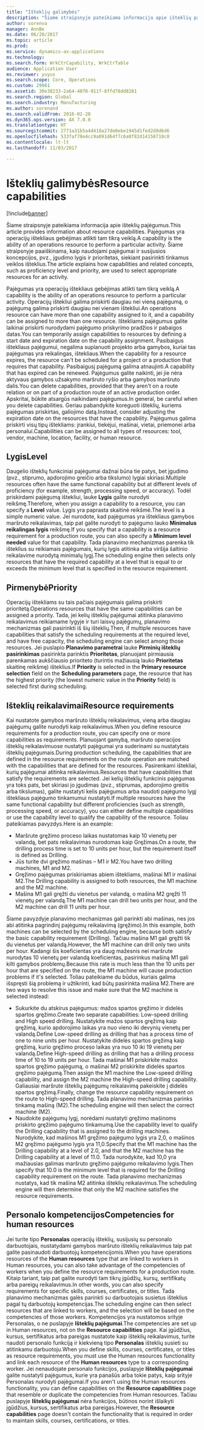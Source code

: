 ```yaml
---
title: "Išteklių galimybės"
description: "Šiame straipsnyje pateikiama informacija apie išteklių pajėgumus. Pajėgumas yra operacijų ištekliaus gebėjimas atlikti tam tikrą veiklą. Šiame straipsnyje paaiškinama, kaip naudojami pajėgumai ir susijusios koncepcijos, pvz., įgudimo lygis ir prioritetas, siekiant pasirinkti tinkamus veiklos išteklius."
author: sorenva
manager: AnnBe
ms.date: 06/20/2017
ms.topic: article
ms.prod: 
ms.service: dynamics-ax-applications
ms.technology: 
ms.search.form: WrkCtrCapability, WrkCtrTable
audience: Application User
ms.reviewer: yuyus
ms.search.scope: Core, Operations
ms.custom: 29961
ms.assetid: 30e38233-2a64-4070-911f-8ffd78dd8281
ms.search.region: Global
ms.search.industry: Manufacturing
ms.author: sorenand
ms.search.validFrom: 2016-02-28
ms.dyn365.ops.version: AX 7.0.0
ms.translationtype: HT
ms.sourcegitcommit: 2771a31b5a4d418a27de0ebe1945d1fed2d8d6d6
ms.openlocfilehash: 533faf78e4cc9a091d64f7c6a0f82d14158710c8
ms.contentlocale: lt-lt
ms.lasthandoff: 11/03/2017

---
```


# <a name="resource-capabilities"></a><span data-ttu-id="4139f-105">Išteklių galimybės</span><span class="sxs-lookup"><span data-stu-id="4139f-105">Resource capabilities</span></span>

[!include[banner](../includes/banner.md)]


<span data-ttu-id="4139f-106">Šiame straipsnyje pateikiama informacija apie išteklių pajėgumus.</span><span class="sxs-lookup"><span data-stu-id="4139f-106">This article provides information about resource capabilities.</span></span> <span data-ttu-id="4139f-107">Pajėgumas yra operacijų ištekliaus gebėjimas atlikti tam tikrą veiklą.</span><span class="sxs-lookup"><span data-stu-id="4139f-107">A capability is the ability of an operations resource to perform a particular activity.</span></span> <span data-ttu-id="4139f-108">Šiame straipsnyje paaiškinama, kaip naudojami pajėgumai ir susijusios koncepcijos, pvz., įgudimo lygis ir prioritetas, siekiant pasirinkti tinkamus veiklos išteklius.</span><span class="sxs-lookup"><span data-stu-id="4139f-108">The article explains how capabilities and related concepts, such as proficiency level and priority, are used to select appropriate resources for an activity.</span></span>

<span data-ttu-id="4139f-109">Pajėgumas yra operacijų ištekliaus gebėjimas atlikti tam tikrą veiklą.</span><span class="sxs-lookup"><span data-stu-id="4139f-109">A capability is the ability of an operations resource to perform a particular activity.</span></span> <span data-ttu-id="4139f-110">Operacijų ištekliui galima priskirti daugiau nei vieną pajėgumą, o pajėgumą galima priskirti daugiau nei vienam ištekliui.</span><span class="sxs-lookup"><span data-stu-id="4139f-110">An operations resource can have more than one capability assigned to it, and a capability can be assigned to more than one resource.</span></span> <span data-ttu-id="4139f-111">Ištekliams pajėgumus galite laikinai priskirti nurodydami pajėgumo priskyrimo pradžios ir pabaigos datas.</span><span class="sxs-lookup"><span data-stu-id="4139f-111">You can temporarily assign capabilities to resources by defining a start date and expiration date on the capability assignment.</span></span> <span data-ttu-id="4139f-112">Pasibaigus ištekliaus pajėgumui, negalima suplanuoti projekto arba gamybos, kuriai tas pajėgumas yra reikalingas, ištekliaus.</span><span class="sxs-lookup"><span data-stu-id="4139f-112">When the capability for a resource expires, the resource can't be scheduled for a project or a production that requires that capability.</span></span> <span data-ttu-id="4139f-113">Pasibaigusį pajėgumą galima atnaujinti.</span><span class="sxs-lookup"><span data-stu-id="4139f-113">A capability that has expired can be renewed.</span></span> <span data-ttu-id="4139f-114">Pajėgumus galite naikinti, jei jie nėra aktyvaus gamybos užsakymo maršruto ryšio arba gamybos maršruto dalis.</span><span class="sxs-lookup"><span data-stu-id="4139f-114">You can delete capabilities, provided that they aren't on a route relation or on part of a production route of an active production order.</span></span> <span data-ttu-id="4139f-115">Apskritai, būkite atsargūs naikindami pajėgumus.</span><span class="sxs-lookup"><span data-stu-id="4139f-115">In general, be careful when you delete capabilities.</span></span> <span data-ttu-id="4139f-116">Geriau pabandykite koreguoti išteklių, kuriems pajėgumas priskirtas, galiojimo datą.</span><span class="sxs-lookup"><span data-stu-id="4139f-116">Instead, consider adjusting the expiration date on the resources that have the capability.</span></span> <span data-ttu-id="4139f-117">Pajėgumus galima priskirti visų tipų ištekliams: įrankiui, tiekėjui, mašinai, vietai, priemonei arba personalui.</span><span class="sxs-lookup"><span data-stu-id="4139f-117">Capabilities can be assigned to all types of resources: tool, vendor, machine, location, facility, or human resource.</span></span>

## <a name="level"></a><span data-ttu-id="4139f-118">Lygis</span><span class="sxs-lookup"><span data-stu-id="4139f-118">Level</span></span>
<span data-ttu-id="4139f-119">Daugelio išteklių funkciniai pajėgumai dažnai būna tie patys, bet įgudimo (pvz., stiprumo, apdorojimo greičio arba tikslumo) lygiai skiriasi.</span><span class="sxs-lookup"><span data-stu-id="4139f-119">Multiple resources often have the same functional capability but at different levels of proficiency (for example, strength, processing speed, or accuracy).</span></span> <span data-ttu-id="4139f-120">Todėl priskirdami pajėgumą ištekliui, lauke **Lygis** galite nurodyti reikšmę.</span><span class="sxs-lookup"><span data-stu-id="4139f-120">Therefore, when you assign a capability to a resource, you can specify a **Level** value.</span></span> <span data-ttu-id="4139f-121">Lygis yra paprasta skaitinė reikšmė.</span><span class="sxs-lookup"><span data-stu-id="4139f-121">The level is a simple numeric value.</span></span> <span data-ttu-id="4139f-122">Jei nurodote, kad pajėgumas yra ištekliaus gamybos maršruto reikalavimas, taip pat galite nurodyti to pajėgumo lauko **Minimalus reikalingas lygis** reikšmę.</span><span class="sxs-lookup"><span data-stu-id="4139f-122">If you specify that a capability is a resource requirement for a production route, you can also specify a **Minimum level needed** value for that capability.</span></span> <span data-ttu-id="4139f-123">Tada planavimo mechanizmas parenka tik išteklius su reikiamais pajėgumais, kurių lygis atitinka arba viršija šaltinio reikalavime nurodytą minimalų lygį.</span><span class="sxs-lookup"><span data-stu-id="4139f-123">The scheduling engine then selects only resources that have the required capability at a level that is equal to or exceeds the minimum level that is specified in the resource requirement.</span></span>

## <a name="priority"></a><span data-ttu-id="4139f-124">Pirmenybė</span><span class="sxs-lookup"><span data-stu-id="4139f-124">Priority</span></span>
<span data-ttu-id="4139f-125">Operacijų ištekliams su tais pačiais pajėgumais galima priskirti prioritetą.</span><span class="sxs-lookup"><span data-stu-id="4139f-125">Operations resources that have the same capabilities can be assigned a priority.</span></span> <span data-ttu-id="4139f-126">Tada, jei kelių išteklių pajėgumai atitinka planavimo reikalavimus reikiamame lygyje ir turi laisvų pajėgumų, planavimo mechanizmas gali pasirinkti iš šių išteklių.</span><span class="sxs-lookup"><span data-stu-id="4139f-126">Then, if multiple resources have capabilities that satisfy the scheduling requirements at the required level, and have free capacity, the scheduling engine can select among those resources.</span></span> <span data-ttu-id="4139f-127">Jei puslapio **Planavimo parametrai** lauke **Pirminių išteklių pasirinkimas** pasirinkta parinktis **Prioritetas**, planuojant pirmiausia parenkamas aukščiausio prioriteto (turintis mažiausią lauko **Prioritetas** skaitinę reikšmę) išteklius.</span><span class="sxs-lookup"><span data-stu-id="4139f-127">If **Priority** is selected in the **Primary resource selection** field on the **Scheduling parameters** page, the resource that has the highest priority (the lowest numeric value in the **Priority** field) is selected first during scheduling.</span></span>

## <a name="resource-requirements"></a><span data-ttu-id="4139f-128">Išteklių reikalavimai</span><span class="sxs-lookup"><span data-stu-id="4139f-128">Resource requirements</span></span>
<span data-ttu-id="4139f-129">Kai nustatote gamybos maršruto išteklių reikalavimus, vieną arba daugiau pajėgumų galite nurodyti kaip reikalavimus.</span><span class="sxs-lookup"><span data-stu-id="4139f-129">When you define resource requirements for a production route, you can specify one or more capabilities as requirements.</span></span> <span data-ttu-id="4139f-130">Planuojant gamybą, maršruto operacijos išteklių reikalavimuose nustatyti pajėgumai yra suderinami su nustatytais išteklių pajėgumais.</span><span class="sxs-lookup"><span data-stu-id="4139f-130">During production scheduling, the capabilities that are defined in the resource requirements on the route operation are matched with the capabilities that are defined for the resources.</span></span> <span data-ttu-id="4139f-131">Pasirenkami ištekliai, kurių pajėgumai atitinka reikalavimus.</span><span class="sxs-lookup"><span data-stu-id="4139f-131">Resources that have capabilities that satisfy the requirements are selected.</span></span> <span data-ttu-id="4139f-132">Jei kelių išteklių funkcinis pajėgumas yra toks pats, bet skiriasi jo įgudimas (pvz., stiprumas, apdorojimo greitis arba tikslumas), galite nustatyti kelis pajėgumus arba naudoti pajėgumo lygį ištekliaus pajėgumo tinkamumui nustatyti.</span><span class="sxs-lookup"><span data-stu-id="4139f-132">If multiple resources have the same functional capability but different proficiencies (such as strength, processing speed, or accuracy), you can either define multiple capabilities or use the capability level to qualify the capability of the resource.</span></span> <span data-ttu-id="4139f-133">Toliau pateikiamas pavyzdys.</span><span class="sxs-lookup"><span data-stu-id="4139f-133">Here is an example:</span></span>

-   <span data-ttu-id="4139f-134">Maršrute gręžimo proceso laikas nustatomas kaip 10 vienetų per valandą, bet pats reikalavimas nurodomas kaip Gręžimas.</span><span class="sxs-lookup"><span data-stu-id="4139f-134">On a route, the drilling process time is set to 10 units per hour, but the requirement itself is defined as Drilling.</span></span>
-   <span data-ttu-id="4139f-135">Jūs turite dvi gręžimo mašinas – M1 ir M2.</span><span class="sxs-lookup"><span data-stu-id="4139f-135">You have two drilling machines, M1 and M2.</span></span>
-   <span data-ttu-id="4139f-136">Gręžimo pajėgumas priskiriamas abiem ištekliams, mašinai M1 ir mašinai M2.</span><span class="sxs-lookup"><span data-stu-id="4139f-136">The Drilling capability is assigned to both resources, the M1 machine and the M2 machine.</span></span>
-   <span data-ttu-id="4139f-137">Mašina M1 gali gręžti du vienetus per valandą, o mašina M2 gręžti 11 vienetų per valandą.</span><span class="sxs-lookup"><span data-stu-id="4139f-137">The M1 machine can drill two units per hour, and the M2 machine can drill 11 units per hour.</span></span>

<span data-ttu-id="4139f-138">Šiame pavyzdyje planavimo mechanizmas gali parinkti abi mašinas, nes jos abi atitinka pagrindinį pajėgumų reikalavimą (gręžimo).</span><span class="sxs-lookup"><span data-stu-id="4139f-138">In this example, both machines can be selected by the scheduling engine, because both satisfy the basic capability requirement (Drilling).</span></span> <span data-ttu-id="4139f-139">Tačiau mašina M1 gali gręžti tik du vienetus per valandą.</span><span class="sxs-lookup"><span data-stu-id="4139f-139">However, the M1 machine can drill only two units per hour.</span></span> <span data-ttu-id="4139f-140">Kadangi šis koeficientas yra daug mažesnis nei maršrute nurodytas 10 vienetų per valandą koeficientas, pasirinkus mašiną M1 gali kilti gamybos problemų.</span><span class="sxs-lookup"><span data-stu-id="4139f-140">Because this rate is much less than the 10 units per hour that are specified on the route, the M1 machine will cause production problems if it's selected.</span></span> <span data-ttu-id="4139f-141">Toliau pateikiame du būdus, kuriais galima išspręsti šią problemą ir užtikrinti, kad būtų pasirinkta mašina M2.</span><span class="sxs-lookup"><span data-stu-id="4139f-141">There are two ways to resolve this issue and make sure that the M2 machine is selected instead:</span></span>

-   <span data-ttu-id="4139f-142">Sukurkite du atskirus pajėgumus: mažos spartos gręžimo ir didelės spartos gręžimo.</span><span class="sxs-lookup"><span data-stu-id="4139f-142">Create two separate capabilities: Low-speed drilling and High speed drilling.</span></span> <span data-ttu-id="4139f-143">Nustatykite mažos spartos gręžimą kaip gręžimą, kurio apdorojimo laikas yra nuo vieno iki devynių vienetų per valandą.</span><span class="sxs-lookup"><span data-stu-id="4139f-143">Define Low-speed drilling as drilling that has a process time of one to nine units per hour.</span></span> <span data-ttu-id="4139f-144">Nustatykite didelės spartos gręžimą kaip gręžimą, kurio gręžimo proceso laikas yra nuo 10 iki 19 vienetų per valandą.</span><span class="sxs-lookup"><span data-stu-id="4139f-144">Define High-speed drilling as drilling that has a drilling process time of 10 to 19 units per hour.</span></span> <span data-ttu-id="4139f-145">Tada mašinai M1 priskirkite mažos spartos gręžimo pajėgumą, o mašinai M2 priskirkite didelės spartos gręžimo pajėgumą.</span><span class="sxs-lookup"><span data-stu-id="4139f-145">Then assign the M1 machine the Low-speed drilling capability, and assign the M2 machine the High-speed drilling capability.</span></span> <span data-ttu-id="4139f-146">Galiausiai maršrute išteklių pajėgumų reikalavimą pakeiskite į didelės spartos gręžimą.</span><span class="sxs-lookup"><span data-stu-id="4139f-146">Finally, change the resource capability requirement on the route to High-speed drilling.</span></span> <span data-ttu-id="4139f-147">Tada planavimo mechanizmas parinks tinkamą mašiną (M2).</span><span class="sxs-lookup"><span data-stu-id="4139f-147">The scheduling engine will then select the correct machine (M2).</span></span>
-   <span data-ttu-id="4139f-148">Naudokite pajėgumų lygį, norėdami nustatyti gręžimo mašinoms priskirto gręžimo pajėgumo tinkamumą.</span><span class="sxs-lookup"><span data-stu-id="4139f-148">Use the capability level to qualify the Drilling capability that is assigned to the drilling machines.</span></span> <span data-ttu-id="4139f-149">Nurodykite, kad mašinos M1 gręžimo pajėgumo lygis yra 2,0, o mašinos M2 gręžimo pajėgumo lygis yra 11,0.</span><span class="sxs-lookup"><span data-stu-id="4139f-149">Specify that the M1 machine has the Drilling capability at a level of 2.0, and that the M2 machine has the Drilling capability at a level of 11.0.</span></span> <span data-ttu-id="4139f-150">Tada nurodykite, kad 10,0 yra mažiausias galimas maršruto gręžimo pajėgumo reikalavimo lygis.</span><span class="sxs-lookup"><span data-stu-id="4139f-150">Then specify that 10.0 is the minimum level that is required for the Drilling capability requirement on the route.</span></span> <span data-ttu-id="4139f-151">Tada planavimo mechanizmas nustatys, kad tik mašina M2 atitinka išteklių reikalavimus.</span><span class="sxs-lookup"><span data-stu-id="4139f-151">The scheduling engine will then determine that only the M2 machine satisfies the resource requirements.</span></span>

## <a name="competencies-for-human-resources"></a><span data-ttu-id="4139f-152">Personalo kompetencijos</span><span class="sxs-lookup"><span data-stu-id="4139f-152">Competencies for human resources</span></span>
<span data-ttu-id="4139f-153">Jei turite tipo **Personalas** operacijų išteklių, susijusių su personalo darbuotojais, nustatydami gamybos maršruto išteklių reikalavimus taip pat galite pasinaudoti darbuotojų kompetencijomis.</span><span class="sxs-lookup"><span data-stu-id="4139f-153">When you have operations resources of the **Human resources** type that are linked to workers in Human resources, you can also take advantage of the competencies of workers when you define the resource requirements for a production route.</span></span> <span data-ttu-id="4139f-154">Kitaip tariant, taip pat galite nurodyti tam tikrų įgūdžių, kursų, sertifikatų arba pareigų reikalavimus.</span><span class="sxs-lookup"><span data-stu-id="4139f-154">In other words, you can also specify requirements for specific skills, courses, certificates, or titles.</span></span> <span data-ttu-id="4139f-155">Tada planavimo mechanizmas galės parinkti su darbuotojais susietus išteklius pagal tų darbuotojų kompetencijas.</span><span class="sxs-lookup"><span data-stu-id="4139f-155">The scheduling engine can then select resources that are linked to workers, and the selection will be based on the competencies of those workers.</span></span> <span data-ttu-id="4139f-156">Kompetencijos yra nustatomos srityje Personalas, o ne puslapyje **Išteklių pajėgumai**.</span><span class="sxs-lookup"><span data-stu-id="4139f-156">The competencies are set up in Human resources, not on the **Resource capabilities** page.</span></span> <span data-ttu-id="4139f-157">Kai įgūdžius, kursus, sertifikatus arba pareigas nustatote kaip išteklių reikalavimus, turite naudoti personalo funkciją ir kiekvieną tipo **Personalas** išteklių susieti su atitinkamu darbuotoju.</span><span class="sxs-lookup"><span data-stu-id="4139f-157">When you define skills, courses, certificates, or titles as resource requirements, you must use the Human resources functionality and link each resource of the **Human resources** type to a corresponding worker.</span></span> <span data-ttu-id="4139f-158">Jei nenaudojate personalo funkcijos, puslapyje **Išteklių pajėgumai** galite nustatyti pajėgumus, kurie yra panašūs arba tokie patys, kaip srityje Personalas nurodyti pajėgumai.</span><span class="sxs-lookup"><span data-stu-id="4139f-158">If you aren't using the Human resources functionality, you can define capabilities on the **Resource capabilities** page that resemble or duplicate the competencies from Human resources.</span></span> <span data-ttu-id="4139f-159">Tačiau puslapyje **Išteklių pajėgumai** nėra funkcijos, būtinos norint išlaikyti įgūdžius, kursus, sertifikatus arba pareigas.</span><span class="sxs-lookup"><span data-stu-id="4139f-159">However, the **Resource capabilities** page doesn't contain the functionality that is required in order to maintain skills, courses, certifications, or titles.</span></span>




